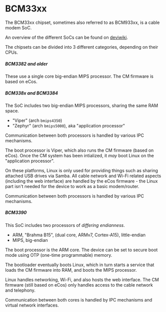 BCM33xx
=======

The BCM33xx chipset, sometimes also referred to as BCM933xx, is a cable modem SoC.

An overview of the different SoCs can be found on [deviwiki](https://deviwiki.com/wiki/Broadcom#tab=SoC).

The chipsets can be divided into 3 different categories, depending on their CPUs.

##### BCM3382 and older

These use a single core big-endian MIPS processor. The CM firmware is based on eCos.

##### BCM338x and BCM3384

The SoC includes two big-endian MIPS processors, sharing the same RAM space.

* "Viper" (arch `bmips4350`)
* "Zephyr" (arch `bmips5000`), aka "application processor"

Communication between both processors is handled by various IPC mechanisms.

The boot processor is Viper, which also runs the CM firmware (based on eCos). Once
the CM system has been intialized, it *may* boot Linux on the "application processor".

On these platforms, Linux is only used for providing things such as sharing attached
USB drives via Samba. All cable network and Wi-Fi related aspects (including the web
interface) are handled by the eCos firmware - the Linux part isn't needed for the device
to work as a basic modem/router.

Communication between both processors is handled by various IPC mechanisms.

##### BCM3390

This SoC includes two processors of *differing endianness*.

* ARM, "Brahma B15", (dual core, ARMv7, Cortex-A15), little-endian
* MIPS, big-endian

The boot processor is the ARM core. The device can be set to secure boot mode
using OTP (one-time programmable) memory.

The bootloader eventually boots Linux, which in turn starts a service that loads
the CM firmware into RAM, and boots the MIPS processor.

Linux handles networking, Wi-Fi, and also hosts the web interface. The CM firmware
(still based on eCos) only handles access to the cable network and telephony.

Communication between both cores is handled by IPC mechanisms and virtual
network interfaces.
